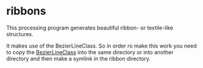 # ribbons
 This processing program generates beautiful ribbon- or textile-like structures.
 
 It makes use of the BezierLineClass. So in order ro make this work you need to copy the [BezierLineClass](https://github.com/mattack65/processing---bezierLineClass) into the same directory or into another directory and then make a symlink in the ribbon directory.
 
